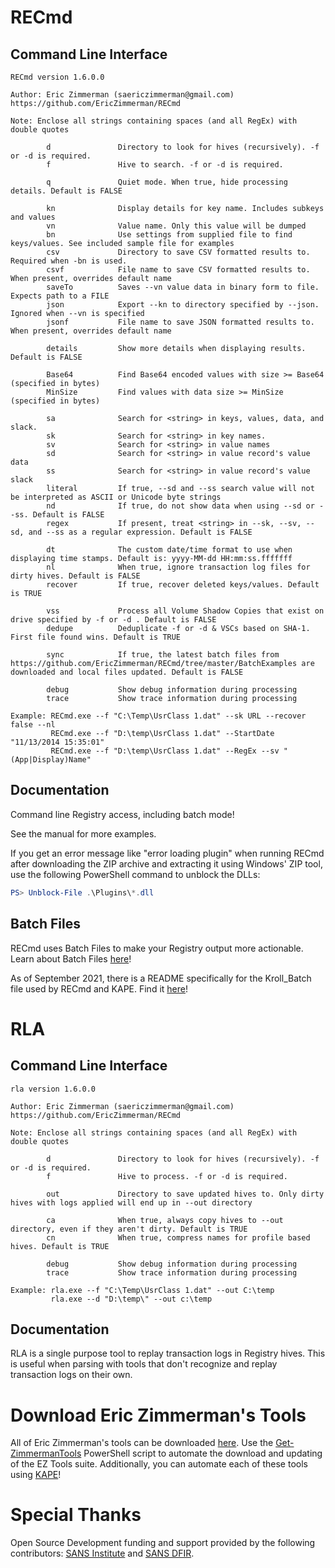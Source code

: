 # RECmd

## Command Line Interface

    RECmd version 1.6.0.0
    
    Author: Eric Zimmerman (saericzimmerman@gmail.com)
    https://github.com/EricZimmerman/RECmd
    
    Note: Enclose all strings containing spaces (and all RegEx) with double quotes

            d               Directory to look for hives (recursively). -f or -d is required.
            f               Hive to search. -f or -d is required.

            q               Quiet mode. When true, hide processing details. Default is FALSE

            kn              Display details for key name. Includes subkeys and values
            vn              Value name. Only this value will be dumped
            bn              Use settings from supplied file to find keys/values. See included sample file for examples
            csv             Directory to save CSV formatted results to. Required when -bn is used.
            csvf            File name to save CSV formatted results to. When present, overrides default name
            saveTo          Saves --vn value data in binary form to file. Expects path to a FILE
            json            Export --kn to directory specified by --json. Ignored when --vn is specified
            jsonf           File name to save JSON formatted results to. When present, overrides default name

            details         Show more details when displaying results. Default is FALSE

            Base64          Find Base64 encoded values with size >= Base64 (specified in bytes)
            MinSize         Find values with data size >= MinSize (specified in bytes)

            sa              Search for <string> in keys, values, data, and slack.
            sk              Search for <string> in key names.
            sv              Search for <string> in value names
            sd              Search for <string> in value record's value data
            ss              Search for <string> in value record's value slack
            literal         If true, --sd and --ss search value will not be interpreted as ASCII or Unicode byte strings
            nd              If true, do not show data when using --sd or --ss. Default is FALSE
            regex           If present, treat <string> in --sk, --sv, --sd, and --ss as a regular expression. Default is FALSE

            dt              The custom date/time format to use when displaying time stamps. Default is: yyyy-MM-dd HH:mm:ss.fffffff
            nl              When true, ignore transaction log files for dirty hives. Default is FALSE
            recover         If true, recover deleted keys/values. Default is TRUE

            vss             Process all Volume Shadow Copies that exist on drive specified by -f or -d . Default is FALSE
            dedupe          Deduplicate -f or -d & VSCs based on SHA-1. First file found wins. Default is TRUE

            sync            If true, the latest batch files from https://github.com/EricZimmerman/RECmd/tree/master/BatchExamples are downloaded and local files updated. Default is FALSE

            debug           Show debug information during processing
            trace           Show trace information during processing

    Example: RECmd.exe --f "C:\Temp\UsrClass 1.dat" --sk URL --recover false --nl
             RECmd.exe --f "D:\temp\UsrClass 1.dat" --StartDate "11/13/2014 15:35:01"
             RECmd.exe --f "D:\temp\UsrClass 1.dat" --RegEx --sv "(App|Display)Name"

## Documentation

Command line Registry access, including batch mode!

See the manual for more examples.

If you get an error message like "error loading plugin" when running RECmd after downloading the ZIP archive and extracting it using Windows' ZIP tool, use the following PowerShell command to unblock the DLLs:

``` PowerShell
PS> Unblock-File .\Plugins\*.dll
```

## Batch Files

RECmd uses Batch Files to make your Registry output more actionable. Learn about Batch Files [here](https://github.com/EricZimmerman/RECmd/tree/master/BatchExamples#readme)!

As of September 2021, there is a README specifically for the Kroll_Batch file used by RECmd and KAPE. Find it [here](https://github.com/EricZimmerman/RECmd/blob/master/BatchExamples/Kroll_Batch.md)!

# RLA

## Command Line Interface

    rla version 1.6.0.0
    
    Author: Eric Zimmerman (saericzimmerman@gmail.com)
    https://github.com/EricZimmerman/RECmd
    
    Note: Enclose all strings containing spaces (and all RegEx) with double quotes

            d               Directory to look for hives (recursively). -f or -d is required.
            f               Hive to process. -f or -d is required.

            out             Directory to save updated hives to. Only dirty hives with logs applied will end up in --out directory

            ca              When true, always copy hives to --out directory, even if they aren't dirty. Default is TRUE
            cn              When true, compress names for profile based hives. Default is TRUE
    
            debug           Show debug information during processing
            trace           Show trace information during processing
    
    Example: rla.exe --f "C:\Temp\UsrClass 1.dat" --out C:\temp
             rla.exe --d "D:\temp\" --out c:\temp

## Documentation

RLA is a single purpose tool to replay transaction logs in Registry hives. This is useful when parsing with tools that don't recognize and replay transaction logs on their own.

# Download Eric Zimmerman's Tools

All of Eric Zimmerman's tools can be downloaded [here](https://ericzimmerman.github.io/#!index.md). Use the [Get-ZimmermanTools](https://f001.backblazeb2.com/file/EricZimmermanTools/Get-ZimmermanTools.zip) PowerShell script to automate the download and updating of the EZ Tools suite. Additionally, you can automate each of these tools using [KAPE](https://www.kroll.com/en/services/cyber-risk/incident-response-litigation-support/kroll-artifact-parser-extractor-kape)!

# Special Thanks

Open Source Development funding and support provided by the following contributors: [SANS Institute](http://sans.org/) and [SANS DFIR](http://dfir.sans.org/).
